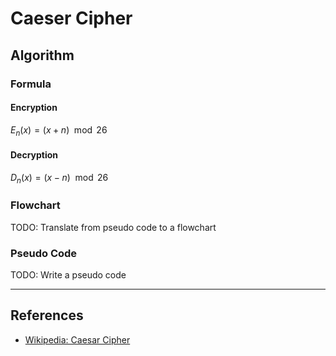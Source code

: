 # Caeser Cipher

## Algorithm

### Formula

#### Encryption

$E_n (x) = (x + n) \mod 26$

#### Decryption

$D_n (x) = (x - n) \mod 26$

### Flowchart

TODO: Translate from pseudo code to a flowchart

### Pseudo Code

TODO: Write a pseudo code

---
## References

- [Wikipedia: Caesar Cipher](https://en.wikipedia.org/wiki/Caesar_cipher)